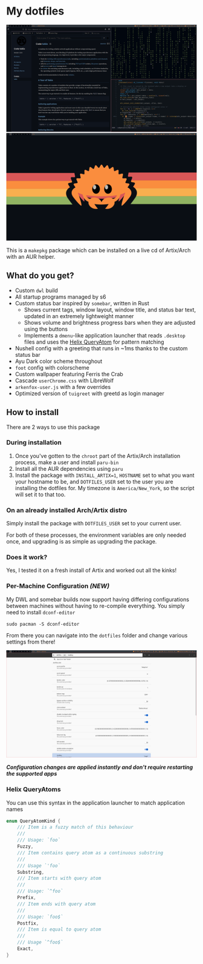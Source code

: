 # My dotfiles

![My desktop](screenshot.png)
![My desktop, empty](screenshot-desktop.png)

This is a `makepkg` package which can be installed on a live cd of Artix/Arch with an
AUR helper.

## What do you get?

- Custom `dwl` build
- All startup programs managed by s6
- Custom status bar inspired by `somebar`, written in Rust
  - Shows current tags, window layout, window title, and status bar text, updated in an extremely lightweight manner
  - Shows volume and brightness progress bars when they are adjusted using the buttons
  - Implements a `dmenu`-like application launcher that reads `.desktop` files and uses the [Helix QueryAtom](#helix-queryatoms) for pattern matching
- Nushell config with a greeting that runs in ~1ms thanks to the custom status bar
- Ayu Dark color scheme throughout
- `foot` config with colorscheme
- Custom wallpaper featuring Ferris the Crab
- Cascade `userChrome.css` with LibreWolf
- `arkenfox-user.js` with a few overrides
- Optimized version of `tuigreet` with greetd as login manager

## How to install
There are 2 ways to use this package

### During installation

1. Once you've gotten to the `chroot` part of the Artix/Arch installation process, make
a user and install `paru-bin`
2. Install all the AUR dependencies using `paru`
3. Install the package with `INSTALL_ARTIX=1`, `HOSTNAME` set to what you want your
hostname to be, and `DOTFILES_USER` set to the user you are installing the dotfiles
for. My timezone is `America/New_York`, so the script will set it to that too.

### On an already installed Arch/Artix distro

Simply install the package with `DOTFILES_USER` set to your current user.

For both of these processes, the environment variables are only needed once, and upgrading
is as simple as upgrading the package.

### Does it work?

Yes, I tested it on a fresh install of Artix and worked out all the kinks!

### Per-Machine Configuration *(NEW)*

My DWL and somebar builds now support having differing configurations between machines without
having to re-compile everything. You simply need to install `dconf-editor`

```shell
sudo pacman -S dconf-editor
```

From there you can navigate into the `dotfiles` folder and change various settings from there!

![dconf-editor demo](screenshot-dconf.png)

***Configuration changes are applied instantly and don't require restarting the supported apps***

### Helix QueryAtoms
You can use this syntax in the application launcher to match application names
```rust
enum QueryAtomKind {
    /// Item is a fuzzy match of this behaviour
    ///
    /// Usage: `foo`
    Fuzzy,
    /// Item contains query atom as a continuous substring
    ///
    /// Usage `'foo`
    Substring,
    /// Item starts with query atom
    ///
    /// Usage: `^foo`
    Prefix,
    /// Item ends with query atom
    ///
    /// Usage: `foo$`
    Postfix,
    /// Item is equal to query atom
    ///
    /// Usage `^foo$`
    Exact,
}
```